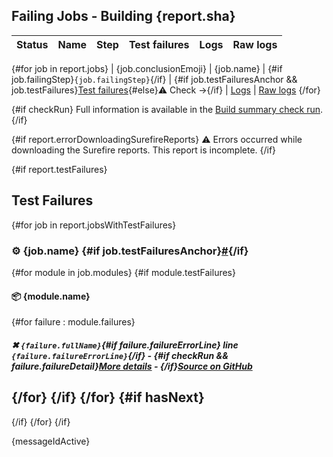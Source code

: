 ## Failing Jobs - Building {report.sha}

| Status | Name | Step | Test failures | Logs | Raw logs |
| :-:  | --  | --  | :-:  | :-:  | :-:  |
{#for job in report.jobs}
| {job.conclusionEmoji} | {job.name} | {#if job.failingStep}`{job.failingStep}`{/if} | {#if job.testFailuresAnchor && job.testFailures}[Test failures](#user-content-{job.testFailuresAnchor}){#else}:warning: Check →{/if} | [Logs]({job.url}) | [Raw logs]({job.rawLogsUrl})
{/for}

{#if checkRun}
Full information is available in the [Build summary check run]({checkRun.htmlUrl}).
{/if}

{#if report.errorDownloadingSurefireReports}
:warning: Errors occurred while downloading the Surefire reports. This report is incomplete.
{/if}

{#if report.testFailures}
## Test Failures

{#for job in report.jobsWithTestFailures}
### :gear: {job.name} {#if job.testFailuresAnchor}<a href="#user-content-{job.testFailuresAnchor}" id="{job.testFailuresAnchor}">#</a>{/if}
{#for module in job.modules}
{#if module.testFailures}
#### :package: {module.name}

{#for failure : module.failures}
##### ✖ `{failure.fullName}`{#if failure.failureErrorLine} line `{failure.failureErrorLine}`{/if} - {#if checkRun && failure.failureDetail}[More details]({checkRun.htmlUrl}#user-content-test-failure-{failure.fullClassName.toLowerCase}-{count}) - {/if}[Source on GitHub]({failure.shortenedFailureUrl})
{/for}
{/if}
{/for}
{#if hasNext}
---
{/if}
{/for}
{/if}

{messageIdActive}
